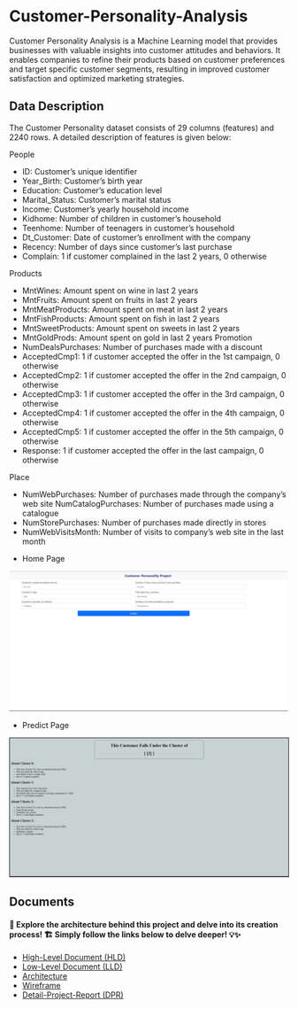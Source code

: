 # Customer-Personality-Analysis
Customer Personality Analysis is a Machine Learning model that provides businesses with valuable insights into customer attitudes and behaviors. It enables companies to refine their products based on customer preferences and target specific customer segments, resulting in improved customer satisfaction and optimized marketing strategies.

## Data Description 
The Customer Personality dataset consists of 29 columns (features) and 2240 rows. A detailed description of features is given below:

People 
-	ID: Customer’s unique identifier 
- Year_Birth: Customer’s birth year
-	Education: Customer’s education level 
-	Marital_Status: Customer’s marital status
-	Income: Customer’s yearly household income 
-	Kidhome: Number of children in customer’s household 
-	Teenhome: Number of teenagers in customer’s household 
-	Dt_Customer: Date of customer’s enrollment with the company 
-	Recency: Number of days since customer’s last purchase 
-	Complain: 1 if customer complained in the last 2 years, 0 otherwise 

Products 
-	MntWines: Amount spent on wine in last 2 years 
-	MntFruits: Amount spent on fruits in last 2 years 
-	MntMeatProducts: Amount spent on meat in last 2 years 
-	MntFishProducts: Amount spent on fish in last 2 years 
-	MntSweetProducts: Amount spent on sweets in last 2 years 
-	MntGoldProds: Amount spent on gold in last 2 years Promotion 
-	NumDealsPurchases: Number of purchases made with a discount 
-	AcceptedCmp1: 1 if customer accepted the offer in the 1st campaign, 0 otherwise
-	AcceptedCmp2: 1 if customer accepted the offer in the 2nd campaign, 0 otherwise 
-	AcceptedCmp3: 1 if customer accepted the offer in the 3rd campaign, 0 otherwise 
-	AcceptedCmp4: 1 if customer accepted the offer in the 4th campaign, 0 otherwise 
-	AcceptedCmp5: 1 if customer accepted the offer in the 5th campaign, 0 otherwise 
-	Response: 1 if customer accepted the offer in the last campaign, 0 otherwise 

Place 
-	NumWebPurchases: Number of purchases made through the company’s web site NumCatalogPurchases: Number of purchases made using a catalogue 
-	NumStorePurchases: Number of purchases made directly in stores 
-	NumWebVisitsMonth: Number of visits to company’s web site in the last month

* Home Page 
<p align="center">
  <img src="Image/Screenshot 2023-06-09 083517.png" width='600px'>
</p>

* Predict Page
<p align="center">
  <img src="Image/Screenshot 2023-06-09 083720.png" width='600px' border = "1px">
</p>

## Documents
#### 🌟 Explore the architecture behind this project and delve into its creation process! 🏗️ Simply follow the links below to delve deeper! 💡✨
* [High-Level Document (HLD)](https://docs.google.com/document/d/1iotHhcLeST0XAlx1R7iy3dMSNIfE_uIa/edit?usp=sharing&ouid=108516397600379304099&rtpof=true&sd=true)
* [Low-Level Document (LLD)](https://docs.google.com/document/d/1wLPUw4NyTZQp4Ch2oDSJz3CfRCNuP46K/edit?usp=sharing&ouid=108516397600379304099&rtpof=true&sd=true)
* [Architecture](https://docs.google.com/document/d/1XeVXnKB3GPAYz5rMGiduZ2kyClSZUAFx/edit?usp=sharing&ouid=108516397600379304099&rtpof=true&sd=true)
* [Wireframe](https://docs.google.com/document/d/1F045CqUgdDZtFVT6BsF9Oe5K4S4XBaMg/edit?usp=sharing&ouid=108516397600379304099&rtpof=true&sd=true)
* [Detail-Project-Report (DPR)](https://docs.google.com/document/d/1Go3mtp4G-l3QmqYP5bInn0gpnXwrEi-f/edit?usp=sharing&ouid=108516397600379304099&rtpof=true&sd=true)
